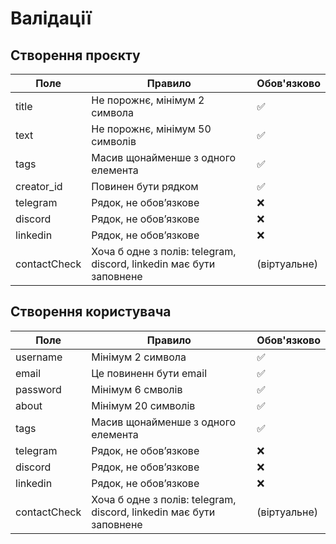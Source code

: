 # Валідації

## Створення проєкту

| Поле         | Правило                                                             | Обов'язково  |
| ------------ | ------------------------------------------------------------------- | ------------ |
| title        | Не порожнє, мінімум 2 символа                                       | ✅           |
| text         | Не порожнє, мінімум 50 символів                                     | ✅           |
| tags         | Масив щонайменше з одного елемента                                  | ✅           |
| creator_id   | Повинен бути рядком                                                 | ✅           |
| telegram     | Рядок, не обов’язкове                                               | ❌           |
| discord      | Рядок, не обов’язкове                                               | ❌           |
| linkedin     | Рядок, не обов’язкове                                               | ❌           |
| contactCheck | Хоча б одне з полів: telegram, discord, linkedin має бути заповнене | (віртуальне) |

## Створення користувача

| Поле         | Правило                                                             | Обов'язково  |
| ------------ | ------------------------------------------------------------------- | ------------ |
| username     | Мінімум 2 символа                                                   | ✅           |
| email        | Це повиненн бути email                                              | ✅           |
| password     | Мінімум 6 смволів                                                   | ✅           |
| about        | Мінімум 20 символів                                                 | ✅           |
| tags         | Масив щонайменше з одного елемента                                  | ✅           |
| telegram     | Рядок, не обов’язкове                                               | ❌           |
| discord      | Рядок, не обов’язкове                                               | ❌           |
| linkedin     | Рядок, не обов’язкове                                               | ❌           |
| contactCheck | Хоча б одне з полів: telegram, discord, linkedin має бути заповнене | (віртуальне) |
